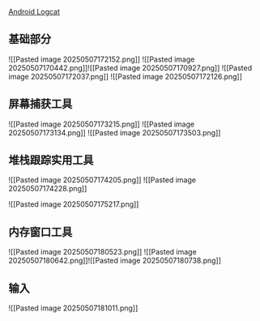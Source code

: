 [Android Logcat](file:///G:/Unity/AndroidTest/Platform_Teach/Assets/Scripts/Lesson9_Android%20Logcat/Lesson9_Android%20Logcat.csfile:///G:/Unity/AndroidTest/Platform_Teach/Assets/Scripts/Lesson9_Android%20Logcat/Lesson9_Android%20Logcat.cs)

## 基础部分
![[Pasted image 20250507172152.png]]
![[Pasted image 20250507170442.png]]![[Pasted image 20250507170927.png]]
![[Pasted image 20250507172037.png]]
![[Pasted image 20250507172126.png]]

## 屏幕捕获工具
![[Pasted image 20250507173215.png]]
![[Pasted image 20250507173134.png]]
![[Pasted image 20250507173503.png]]

## 堆栈跟踪实用工具
![[Pasted image 20250507174205.png]]
![[Pasted image 20250507174228.png]]

![[Pasted image 20250507175217.png]]

## 内存窗口工具
![[Pasted image 20250507180523.png]]
![[Pasted image 20250507180642.png]]![[Pasted image 20250507180738.png]]

## 输入
![[Pasted image 20250507181011.png]]